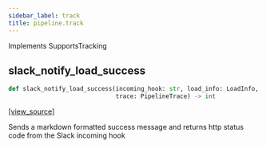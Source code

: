 ```yaml
---
sidebar_label: track
title: pipeline.track
---
```


Implements SupportsTracking

## slack\_notify\_load\_success

```python
def slack_notify_load_success(incoming_hook: str, load_info: LoadInfo,
                              trace: PipelineTrace) -> int
```

[[view_source]](https://github.com/dlt-hub/dlt/blob/f0690715274590fc4cacf1165e3661aaa7af1c15/dlt/pipeline/track.py#L33)

Sends a markdown formatted success message and returns http status code from the Slack incoming hook

